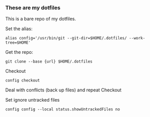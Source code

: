 ### These are my dotfiles

This is a bare repo of my dotfiles.

Set the alias:

`alias config='/usr/bin/git --git-dir=$HOME/.dotfiles/ --work-tree=$HOME'`

Get the repo:

`git clone --base {url} $HOME/.dotfiles`

Checkout

`config checkout`

Deal with conflicts (back up files) and repeat Checkout

Set ignore untracked files

`config config --local status.showUntrackedFiles no`

